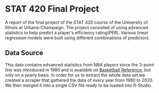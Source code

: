 # STAT 420 Final Project

A report of the final project of the STAT 420 course of the University
of Illinois at Urbana-Champaign. The project consisted of using advanced
statistics to help predict a player's efficiency rating(PER). Various
linear regression models were built using different combinations of
predictors.

## Data Source

This data contains advanced statistics from NBA players since the 3-point
line was introduced in 1980 and is available on 
[Basketball Reference](https://www.basketball-reference.com), but only on a yearly basis. In order for us to
extract the whole data set we created a scraper that gathered the data 
of every year from 1980 to 2020. We then merged it into a single CSV 
file ready to be loaded into R-Studio.

